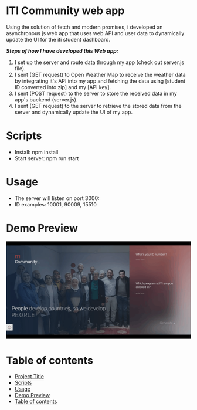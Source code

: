# ITI Community web app
Using the solution of fetch and modern promises, i developed an asynchronous js web app that uses web API and user data to dynamically update the UI for the iti student dashboard.



***Steps of how I have developed this Web app:***
1. I set up the server and route data through my app (check out server.js file).
2. I sent (GET request) to Open Weather Map to receive the weather data by integrating it's API into my app and fetching the data using [student ID converted into zip] and my [API key].
3. I sent (POST request) to the server to store the received data in my app's backend (server.js).
4. I sent (GET request) to the server to retrieve the stored data from the server and dynamically update the UI of my app.
# Scripts
- Install: npm install
- Start server: npm run start
# Usage
- The server will listen on port 3000:
- ID examples: 10001,  90009,  15510
# Demo Preview
![iti-web-app.gif](./ITI%20Community/images/ITI.gif)
# Table of contents
- [Project Title](#iti-community-web-app)
- [Scripts](#scripts)
- [Usage](#usage)
- [Demo Preview](#demo-preview)
- [Table of contents](#table-of-contents)
